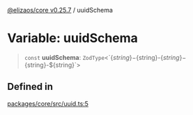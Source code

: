 [@elizaos/core v0.25.7](../index.md) / uuidSchema

# Variable: uuidSchema

> `const` **uuidSchema**: `ZodType`\<\`$\{string\}-$\{string\}-$\{string\}-$\{string\}-$\{string\}\`\>

## Defined in

[packages/core/src/uuid.ts:5](https://github.com/elizaOS/eliza/blob/main/packages/core/src/uuid.ts#L5)

